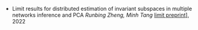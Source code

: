 - Limit results for distributed estimation of invariant subspaces in multiple networks inference and PCA
*Runbing Zheng, Minh Tang*
[limit preprint][limit preprint]], 2022

[limit preprint]:https://arxiv.org/abs/2206.04306
